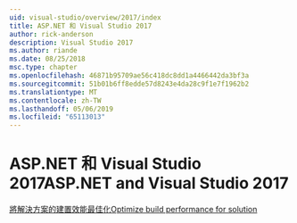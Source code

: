 ```yaml
---
uid: visual-studio/overview/2017/index
title: ASP.NET 和 Visual Studio 2017
author: rick-anderson
description: Visual Studio 2017
ms.author: riande
ms.date: 08/25/2018
msc.type: chapter
ms.openlocfilehash: 46871b95709ae56c418dc8dd1a4466442da3bf3a
ms.sourcegitcommit: 51b01b6ff8edde57d8243e4da28c9f1e7f1962b2
ms.translationtype: MT
ms.contentlocale: zh-TW
ms.lasthandoff: 05/06/2019
ms.locfileid: "65113013"
---
```

# <a name="aspnet-and-visual-studio-2017"></a><span data-ttu-id="3d3c9-103">ASP.NET 和 Visual Studio 2017</span><span class="sxs-lookup"><span data-stu-id="3d3c9-103">ASP.NET and Visual Studio 2017</span></span>

[<span data-ttu-id="3d3c9-104">將解決方案的建置效能最佳化</span><span class="sxs-lookup"><span data-stu-id="3d3c9-104">Optimize build performance for solution</span></span>](xref:visual-studio/overview/2017/optimize-build-perf)
